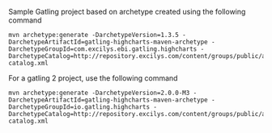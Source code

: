 Sample Gatling project based on archetype created using the following command

    mvn archetype:generate -DarchetypeVersion=1.3.5 -DarchetypeArtifactId=gatling-highcharts-maven-archetype -DarchetypeGroupId=com.excilys.ebi.gatling.highcharts -DarchetypeCatalog=http://repository.excilys.com/content/groups/public/archetype-catalog.xml

For a gatling 2 project, use the following command

    mvn archetype:generate -DarchetypeVersion=2.0.0-M3 -DarchetypeArtifactId=gatling-highcharts-maven-archetype -DarchetypeGroupId=io.gatling.highcharts -DarchetypeCatalog=http://repository.excilys.com/content/groups/public/archetype-catalog.xml
